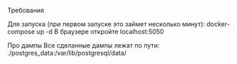 Требования

Для запуска (при первом запуске это займет несколько минут): docker-compose up -d
В браузере откройте localhost:5050

Про дампы
Все сделанные дампы лежат по пути: ./postgres_data:/var/lib/postgresql/data/
